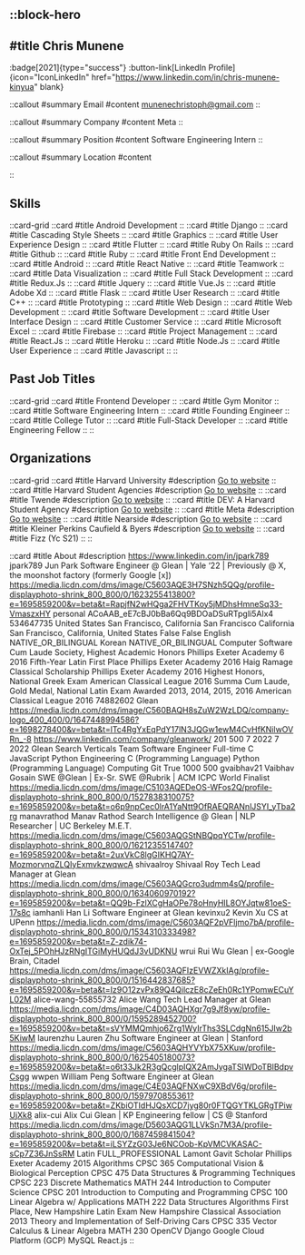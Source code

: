 ::block-hero
---
#title
Chris Munene
---

:badge[2021]{type="success"}
:button-link[LinkedIn Profile]{icon="IconLinkedIn" href="https://www.linkedin.com/in/chris-munene-kinyua" blank}

::callout
#summary
Email
#content
munenechristoph@gmail.com
::

::callout
#summary
Company
#content
Meta
::

::callout
#summary
Position
#content
Software Engineering Intern
::

::callout
#summary
Location
#content

::

## Skills
::card-grid
::card
#title
Android Development
::
::card
#title
Django
::
::card
#title
Cascading Style Sheets
::
::card
#title
Graphics
::
::card
#title
User Experience Design
::
::card
#title
Flutter
::
::card
#title
Ruby On Rails
::
::card
#title
Github
::
::card
#title
Ruby
::
::card
#title
Front End Development
::
::card
#title
Android
::
::card
#title
React Native
::
::card
#title
Teamwork
::
::card
#title
Data Visualization
::
::card
#title
Full Stack Development
::
::card
#title
Redux.Js
::
::card
#title
Jquery
::
::card
#title
Vue.Js
::
::card
#title
Adobe Xd
::
::card
#title
Flask
::
::card
#title
User Research
::
::card
#title
C++
::
::card
#title
Prototyping
::
::card
#title
Web Design
::
::card
#title
Web Development
::
::card
#title
Software Development
::
::card
#title
User Interface Design
::
::card
#title
Customer Service
::
::card
#title
Microsoft Excel
::
::card
#title
Firebase
::
::card
#title
Project Management
::
::card
#title
React.Js
::
::card
#title
Heroku
::
::card
#title
Node.Js
::
::card
#title
User Experience
::
::card
#title
Javascript
::
::

## Past Job Titles
::card-grid
::card
#title
Frontend Developer
::
::card
#title
Gym Monitor
::
::card
#title
Software Engineering Intern
::
::card
#title
Founding Engineer
::
::card
#title
College Tutor
::
::card
#title
Full-Stack Developer
::
::card
#title
Engineering Fellow
::
::

## Organizations
::card-grid
::card
#title
Harvard University
#description
[Go to website](harvard.edu)
::
::card
#title
Harvard Student Agencies
#description
[Go to website](hsa.net)
::
::card
#title
Twende
#description
[Go to website](twende.app)
::
::card
#title
DEV: A Harvard Student Agency
#description
[Go to website](hsa.dev)
::
::card
#title
Meta
#description
[Go to website](meta.com)
::
::card
#title
Nearside
#description
[Go to website](hatchcard.com)
::
::card
#title
Kleiner Perkins Caufield & Byers
#description
[Go to website](kpcb.com)
::
::card
#title
Fizz (Yc S21)
::
::

::card
#title
About
#description
https://www.linkedin.com/in/jpark789 jpark789 Jun Park Software Engineer @ Glean | Yale ‘22 | Previously @ X, the moonshot factory (formerly Google [x]) https://media.licdn.com/dms/image/C5603AQE3H7SNzh5QQg/profile-displayphoto-shrink_800_800/0/1623255413800?e=1695859200&v=beta&t=RapjfN2wHQga2FHVTKoy5jMDhsHmneSq33-VmaszxHY personal ACoAAB_eE7cBJ0bBa6Qq9BDOaDSuRTpgIi5Alx4 534647735 United States San Francisco, California San Francisco California San Francisco, California, United States False False English NATIVE_OR_BILINGUAL Korean NATIVE_OR_BILINGUAL Computer Software Cum Laude Society, Highest Academic Honors Phillips Exeter Academy 6 2016 Fifth-Year Latin First Place Phillips Exeter Academy 2016 Haig Ramage Classical Scholarship Phillips Exeter Academy 2016 Highest Honors, National Greek Exam American Classical League 2016 Summa Cum Laude, Gold Medal, National Latin Exam Awarded 2013, 2014, 2015, 2016 American Classical League 2016 74882602 Glean https://media.licdn.com/dms/image/C560BAQH8sZuW2WzLDQ/company-logo_400_400/0/1647448994586?e=1698278400&v=beta&t=lTc4RgYxEqPdY17lN3JQGw1ewM4CvHfKNilwOVRn_-8 https://www.linkedin.com/company/gleanwork/ 201 500 7 2022 7 2022 Glean Search Verticals Team Software Engineer Full-time C JavaScript Python Engineering C (Programming Language) Python (Programming Language) Computing Git True 1000 500 gvaibhav21 Vaibhav Gosain SWE @Glean | Ex-Sr. SWE @Rubrik | ACM ICPC World Finalist https://media.licdn.com/dms/image/C5103AQEDeOS-WFos2Q/profile-displayphoto-shrink_800_800/0/1527838310075?e=1695859200&v=beta&t=o6p9npCec0lrA1YaNtt9OfRAEQRANnlJSYI_yTba2rg manavrathod Manav Rathod Search Intelligence @ Glean | NLP Researcher | UC Berkeley M.E.T. https://media.licdn.com/dms/image/C5603AQGStNBQpqYCTw/profile-displayphoto-shrink_800_800/0/1621235514740?e=1695859200&v=beta&t=2uxVkC8lgGIKHQ7AY-MozmorvnqZLQIyExmvkzwqwcA shivaalroy Shivaal Roy Tech Lead Manager at Glean https://media.licdn.com/dms/image/C5603AQGcro3udmm4sQ/profile-displayphoto-shrink_800_800/0/1634060970192?e=1695859200&v=beta&t=QQ9b-FzlXCgHaOPe78oHnyHIL8OYJqtw81oeS-17s8c iamhanli Han Li Software Engineer at Glean kevinxu2 Kevin Xu CS at UPenn https://media.licdn.com/dms/image/C5603AQF2pVFljmo7bA/profile-displayphoto-shrink_800_800/0/1534310333498?e=1695859200&v=beta&t=Z-zdik74-OxTej_5POhHJzRNgITGiMyHUQdJ3vUDKNU wrui Rui Wu Glean | ex-Google Brain, Citadel https://media.licdn.com/dms/image/C5603AQFIzEVWZXkIAg/profile-displayphoto-shrink_800_800/0/1516442837685?e=1695859200&v=beta&t=Iz9O12zvPx89Q4QilczE8cZeEh0Rc1YPomwECuYL02M alice-wang-55855732 Alice Wang Tech Lead Manager at Glean https://media.licdn.com/dms/image/C4D03AQHXgr7g9Jf8yw/profile-displayphoto-shrink_800_800/0/1595289452700?e=1695859200&v=beta&t=sVYMMQmhjo6Zrg1WyIrThs3SLCdgNn615JIw2b5KiwM laurenzhu Lauren Zhu Software Engineer at Glean | Stanford https://media.licdn.com/dms/image/C5603AQHYVYbX75XKuw/profile-displayphoto-shrink_800_800/0/1625405180073?e=1695859200&v=beta&t=o6t33Jk2R3gQcglpIQX2AmJygaTSIWDoTBlBdpvCsgg wwpen William Peng Software Engineer at Glean https://media.licdn.com/dms/image/C4E03AQFNXwC9XBdV6g/profile-displayphoto-shrink_800_800/0/1597970855361?e=1695859200&v=beta&t=ZKbiOTIdHJQsXCD7jyg80r0FTQGYTKLGRgTPiwUjXk8 alix-cui Alix Cui Glean | KP Engineering fellow | CS @ Stanford https://media.licdn.com/dms/image/D5603AQG1LLVkSn7M3A/profile-displayphoto-shrink_800_800/0/1687459841504?e=1695859200&v=beta&t=iLSYZzG03Je6NCOob-KpVMCVKASAC-sCp7Z36JnSsRM Latin FULL_PROFESSIONAL Lamont Gavit Scholar Phillips Exeter Academy 2015 Algorithms CPSC 365 Computational Vision & Biological Perception CPSC 475 Data Structures & Programming Techniques CPSC 223 Discrete Mathematics MATH 244 Introduction to Computer Science CPSC 201 Introduction to Computing and Programming CPSC 100 Linear Algebra w/ Applications MATH 222 Data Structures Algorithms First Place, New Hampshire Latin Exam New Hampshire Classical Association 2013 Theory and Implementation of Self-Driving Cars CPSC 335 Vector Calculus & Linear Algebra MATH 230 OpenCV Django Google Cloud Platform (GCP) MySQL React.js
::
